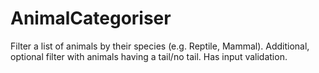 # AnimalCategoriser
Filter a list of animals by their species (e.g. Reptile, Mammal). Additional, optional filter with animals having a tail/no tail. 
Has input validation.
